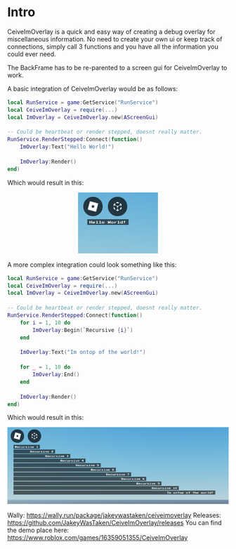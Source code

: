 # Intro
CeiveImOverlay is a quick and easy way of creating a debug overlay for miscellaneous information. No need to create your own ui or keep track of connections, simply call 3 functions and you have all the information you could ever need.

The BackFrame has to be re-parented to a screen gui for CeiveImOverlay to work.

A basic integration of CeiveImOverlay would be as follows:

```lua
local RunService = game:GetService("RunService")
local CeiveImOverlay = require(...)
local ImOverlay = CeiveImOverlay.new(AScreenGui)

-- Could be heartbeat or render stepped, doesnt really matter.
RunService.RenderStepped:Connect(function()
    ImOverlay:Text("Hello World!")

    ImOverlay:Render()
end)
```
Which would result in this:

<div align="center">
    <img src="https://github.com/JakeyWasTaken/CeiveImOverlay/blob/main/docs/assets/basic_example.png?raw=true"/>
</div>

A more complex integration could look something like this:
```lua
local RunService = game:GetService("RunService")
local CeiveImOverlay = require(...)
local ImOverlay = CeiveImOverlay.new(AScreenGui)

-- Could be heartbeat or render stepped, doesnt really matter.
RunService.RenderStepped:Connect(function()
    for i = 1, 10 do
        ImOverlay:Begin(`Recursive {i}`)
    end

    ImOverlay:Text("Im ontop of the world!")

    for _ = 1, 10 do
        ImOverlay:End()
    end

    ImOverlay:Render()
end)
```
Which would result in this:

<div align="center">
    <img src="https://github.com/JakeyWasTaken/CeiveImOverlay/blob/main/docs/assets/complex_example.png?raw=true"/>
</div>

Wally: https://wally.run/package/jakeywastaken/ceiveimoverlay
Releases: https://github.com/JakeyWasTaken/CeiveImOverlay/releases
You can find the demo place here: https://www.roblox.com/games/16359051355/CeiveImOverlay
